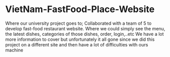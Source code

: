 # VietNam-FastFood-Place-Website
Where our university project goes to;
Collaborated with a team of 5 to develop fast-food restaurant website. Where we could simply see the menu, the latest dishes, categories of those dishes, order, login,..etc
We have a lot more information to cover but unfortunately it all gone since we did this project on a different site and then have a lot of difficulties with ours machine
